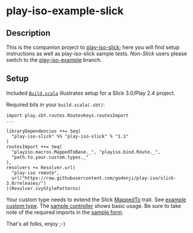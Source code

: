 play-iso-example-slick
===================

Description
-----------

This is the companion project to [play-iso-slick](https://github.com/godenji/play-iso/tree/slick-3.0); here you will find
setup instructions as well as play-iso-slick sample tests. 
*Non-Slick* users please switch to the [play-iso-example](https://github.com/godenji/play-iso-example) branch.


Setup
-----------

Included [`Build.scala`](https://github.com/godenji/play-iso-example/blob/slick-3.0/project/Build.scala) 
illustrates setup for a Slick 3.0/Play 2.4 project.

Required bits in your `build.scala(.sbt)`:

    import play.sbt.routes.RoutesKeys.routesImport
    ...

    libraryDependencies ++= Seq(
      "play-iso-slick" %% "play-iso-slick" % "1.1"
    )
    routesImport ++= Seq(
      "playiso.macros.MappedToBase._", "playiso.bind.Route._",
      "path.to.your.custom.types._"
    ),
    resolvers += Resolver.url(
      "play-iso remote", 
      url("https://raw.githubusercontent.com/godenji/play-iso/slick-3.0/releases/")
    )(Resolver.ivyStylePatterns)


Your custom type needs to extend the Slick [MappedTo](https://github.com/slick/slick/blob/master/slick/src/main/scala/slick/lifted/MappedTo.scala#L51) trait. 
See [example custom type](https://github.com/godenji/play-iso-example/blob/slick-3.0/app/com/foo/model/key/FooId.scala). 
The [sample controller](https://github.com/godenji/play-iso-example/blob/slick-3.0/app/controllers/Foo.scala) shows 
basic usage. Be sure to take note of the required imports in the 
[sample form](https://github.com/godenji/play-iso-example/blob/slick-3.0/app/controllers/Foo.scala#L27). 

That's all folks, enjoy ;-)
